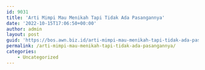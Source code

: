 ```yaml
---
id: 9031
title: 'Arti Mimpi Mau Menikah Tapi Tidak Ada Pasangannya'
date: '2022-10-15T17:06:50+00:00'
author: admin
layout: post
guid: 'https://bos.awn.biz.id/arti-mimpi-mau-menikah-tapi-tidak-ada-pasangannya/'
permalink: /arti-mimpi-mau-menikah-tapi-tidak-ada-pasangannya/
categories:
    - Uncategorized
---
```


